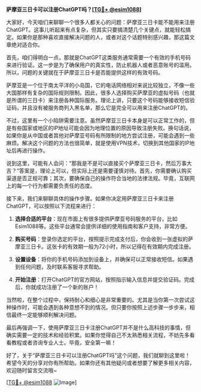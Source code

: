**萨摩亚三日卡可以注册ChatGPT吗？[[TG💪+ @esim1088](https://t.me/s/esim1088)]**

大家好，今天咱们来聊聊一个很多人都关心的问题：萨摩亚三日卡能不能用来注册ChatGPT。这事儿听起来有点复杂，但其实只要搞清楚几个关键点，就能轻松搞定。如果你是那种喜欢直接解决问题的人，或者对这个话题特别感兴趣，那这篇文章绝对适合你。

首先，咱们得明白一点，那就是ChatGPT这类服务通常需要一个有效的手机号码来进行验证。这一步是为了确保用户的真实性，防止机器人或者恶意账号的滥用。所以，问题的关键就在于萨摩亚三日卡是否能提供这样的有效号码。

萨摩亚是一个位于南太平洋的小岛国，它的电话网络相对来说比较独立，不像一些大国那样有复杂的国际规则限制。因此，很多人选择购买萨摩亚的虚拟号码（也就是所谓的三日卡）来注册各种国际服务。理论上讲，只要这个号码能够接收短信验证码，并且没有被服务商列入黑名单，那么它是完全可以用来注册ChatGPT的。

不过，这里有一个小陷阱需要注意。虽然萨摩亚三日卡本身是可以正常工作的，但是有些国家或地区的IP地址可能会因为地理位置的原因导致注册失败。换句话说，如果你是从中国或者其他对萨摩亚号码有所限制的地方尝试注册，可能会遇到一些麻烦。解决这个问题的方法也很简单，就是使用VPN技术，切换到其他国家的IP地址后再进行操作。

说到这里，可能有人会问：“那我是不是可以直接买个萨摩亚三日卡，然后万事大吉？”答案是，理论上可以，但实际上还是需要谨慎对待。首先，你需要确认购买渠道是否正规可靠；其次，要确保自己的操作符合当地的法律法规。毕竟，互联网上的每一个行为都需要负责任的态度。

接下来，我们来聊聊具体的操作步骤。如果你决定用萨摩亚三日卡来注册ChatGPT，可以按照以下流程来进行：

1. **选择合适的平台**：现在市面上有很多提供萨摩亚号码服务的平台，比如Esim1088等。这些平台通常会提供详细的使用指南和客户支持，非常方便。
   
2. **购买号码**：登录你选定的平台，按照提示完成支付后，你会收到一张虚拟的萨摩亚三日卡。这张卡的有效期一般为72小时，所以记得在有效期内完成注册。

3. **设置设备**：将你的手机号码添加到设备上，并确保可以正常接收短信。如果遇到任何问题，及时联系客服寻求帮助。

4. **开始注册**：打开ChatGPT的官方网站，按照指示输入信息并提交验证码。完成后，你就成功注册了一个新的账户！

当然啦，在整个过程中，保持耐心和细心是非常重要的。尤其是当你第一次尝试这种操作时，可能会遇到各种意想不到的情况。但只要你按照上述步骤一步步来，相信最终一定能够顺利解决问题。

最后再强调一下，使用萨摩亚三日卡注册ChatGPT并不是什么高科技的事情，但确实需要一定的技术和经验积累。如果你觉得自己不太熟悉相关流程，不妨先多看看教程或者咨询专业人士。毕竟，安全第一嘛！

好了，关于“萨摩亚三日卡可以注册ChatGPT吗”这个问题，我们就聊到这里啦！希望今天的分享对你有所帮助。如果你还有其他疑问或者想要了解更多相关内容，欢迎随时留言交流哦~

[[TG💪+ @esim1088](https://t.me/s/esim1088) ![Image](https://i.postimg.cc/4NQfJmqS/Snipaste-2025-05-13-00-14-12.png)]